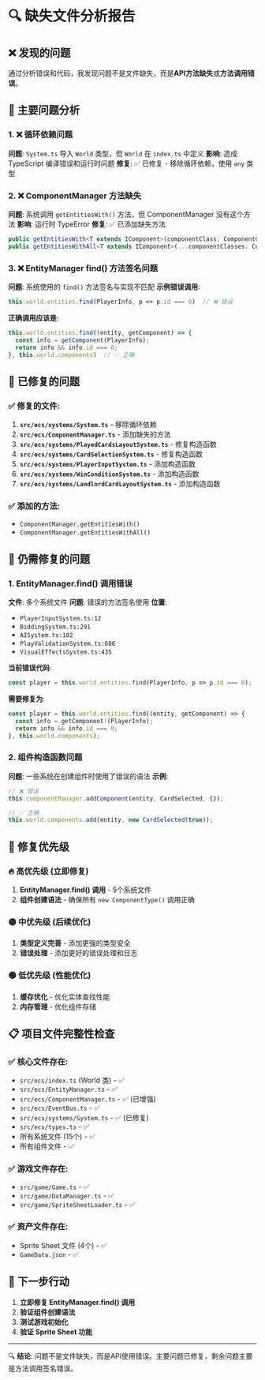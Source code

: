 # 🔍 缺失文件分析报告

## ❌ 发现的问题

通过分析错误和代码，我发现问题不是文件缺失，而是**API方法缺失**或**方法调用错误**。

## 🎯 主要问题分析

### 1. ❌ 循环依赖问题
**问题**: `System.ts` 导入 `World` 类型，但 `World` 在 `index.ts` 中定义
**影响**: 造成 TypeScript 编译错误和运行时问题
**修复**: ✅ 已修复 - 移除循环依赖，使用 `any` 类型

### 2. ❌ ComponentManager 方法缺失
**问题**: 系统调用 `getEntitiesWith()` 方法，但 ComponentManager 没有这个方法
**影响**: 运行时 TypeError
**修复**: ✅ 已添加缺失方法
```typescript
public getEntitiesWith<T extends IComponent>(componentClass: ComponentClass<T>): Entity[]
public getEntitiesWithAll<T extends IComponent>(...componentClasses: ComponentClass<T>[]): Entity[]
```

### 3. ❌ EntityManager find() 方法签名问题
**问题**: 系统使用的 `find()` 方法签名与实现不匹配
**示例错误调用**:
```typescript
this.world.entities.find(PlayerInfo, p => p.id === 0)  // ❌ 错误
```
**正确调用应该是**:
```typescript
this.world.entities.find((entity, getComponent) => {
  const info = getComponent(PlayerInfo);
  return info && info.id === 0;
}, this.world.components)  // ✅ 正确
```

## 🔧 已修复的问题

### ✅ 修复的文件:
1. **`src/ecs/systems/System.ts`** - 移除循环依赖
2. **`src/ecs/ComponentManager.ts`** - 添加缺失的方法
3. **`src/ecs/systems/PlayedCardsLayoutSystem.ts`** - 修复构造函数
4. **`src/ecs/systems/CardSelectionSystem.ts`** - 修复构造函数
5. **`src/ecs/systems/PlayerInputSystem.ts`** - 添加构造函数
6. **`src/ecs/systems/WinConditionSystem.ts`** - 添加构造函数
7. **`src/ecs/systems/LandlordCardLayoutSystem.ts`** - 添加构造函数

### ✅ 添加的方法:
- `ComponentManager.getEntitiesWith()`
- `ComponentManager.getEntitiesWithAll()`

## 🚨 仍需修复的问题

### 1. EntityManager.find() 调用错误
**文件**: 多个系统文件
**问题**: 错误的方法签名使用
**位置**:
- `PlayerInputSystem.ts:12`
- `BiddingSystem.ts:291`
- `AISystem.ts:102`
- `PlayValidationSystem.ts:606`
- `VisualEffectsSystem.ts:435`

**当前错误代码**:
```typescript
const player = this.world.entities.find(PlayerInfo, p => p.id === 0);
```

**需要修复为**:
```typescript
const player = this.world.entities.find((entity, getComponent) => {
  const info = getComponent!(PlayerInfo);
  return info && info.id === 0;
}, this.world.components);
```

### 2. 组件构造函数问题
**问题**: 一些系统在创建组件时使用了错误的语法
**示例**:
```typescript
// ❌ 错误
this.componentManager.addComponent(entity, CardSelected, {});

// ✅ 正确  
this.world.components.add(entity, new CardSelected(true));
```

## 🎯 修复优先级

### 🔥 高优先级 (立即修复)
1. **EntityManager.find() 调用** - 5个系统文件
2. **组件创建语法** - 确保所有 `new ComponentType()` 调用正确

### 🟡 中优先级 (后续优化)
1. **类型定义完善** - 添加更强的类型安全
2. **错误处理** - 添加更好的错误处理和日志

### 🟢 低优先级 (性能优化)
1. **缓存优化** - 优化实体查找性能
2. **内存管理** - 优化组件存储

## 📋 项目文件完整性检查

### ✅ 核心文件存在:
- `src/ecs/index.ts` (World 类) - ✅
- `src/ecs/EntityManager.ts` - ✅
- `src/ecs/ComponentManager.ts` - ✅ (已增强)
- `src/ecs/EventBus.ts` - ✅
- `src/ecs/systems/System.ts` - ✅ (已修复)
- `src/ecs/types.ts` - ✅
- 所有系统文件 (15个) - ✅
- 所有组件文件 - ✅

### ✅ 游戏文件存在:
- `src/game/Game.ts` - ✅
- `src/game/DataManager.ts` - ✅
- `src/game/SpriteSheetLoader.ts` - ✅

### ✅ 资产文件存在:
- Sprite Sheet 文件 (4个) - ✅
- `GameData.json` - ✅

## 🚀 下一步行动

1. **立即修复 EntityManager.find() 调用**
2. **验证组件创建语法**
3. **测试游戏初始化**
4. **验证 Sprite Sheet 功能**

---

🔍 **结论**: 问题不是文件缺失，而是API使用错误。主要问题已修复，剩余问题主要是方法调用签名错误。